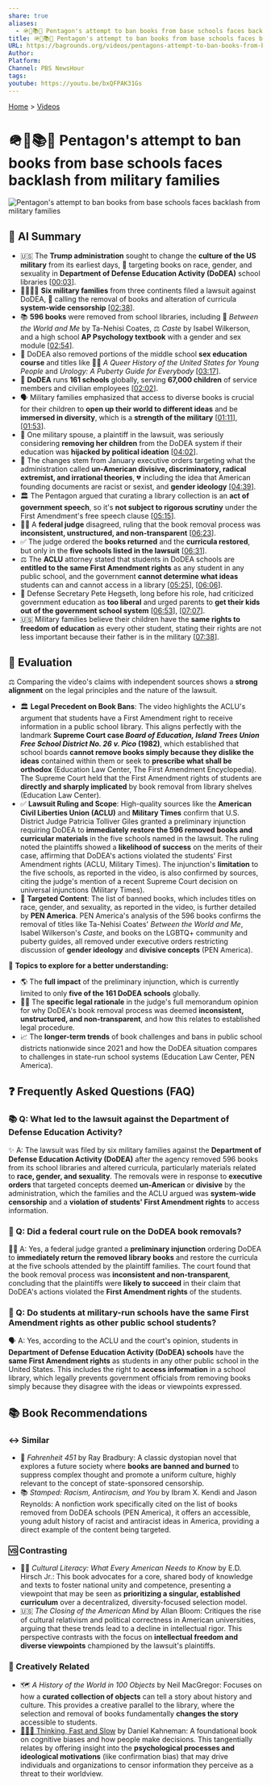 ```yaml
---
share: true
aliases:
  - 🪖🚫📚😠 Pentagon's attempt to ban books from base schools faces backlash from military families
title: 🪖🚫📚😠 Pentagon's attempt to ban books from base schools faces backlash from military families
URL: https://bagrounds.org/videos/pentagons-attempt-to-ban-books-from-base-schools-faces-backlash-from-military-families
Author:
Platform:
Channel: PBS NewsHour
tags:
youtube: https://youtu.be/bxQFPAK31Gs
---
```

[Home](../index.md) > [Videos](./index.md)  
# 🪖🚫📚😠 Pentagon's attempt to ban books from base schools faces backlash from military families  
![Pentagon's attempt to ban books from base schools faces backlash from military families](https://youtu.be/bxQFPAK31Gs)  
  
## 🤖 AI Summary  
  
* 🇺🇸 The **Trump administration** sought to change the **culture of the US military** from its earliest days, 🎯 targeting books on race, gender, and sexuality in **Department of Defense Education Activity (DoDEA)** school libraries \[[00:03](http://www.youtube.com/watch?v=bxQFPAK31Gs&t=3)].  
* 👨‍👩‍👧‍👦 **Six military families** from three continents filed a lawsuit against DoDEA, 📜 calling the removal of books and alteration of curricula **system-wide censorship** \[[02:38](http://www.youtube.com/watch?v=bxQFPAK31Gs&t=158)].  
* 📚 **596 books** were removed from school libraries, including 📖 *Between the World and Me* by Ta-Nehisi Coates, ⚖️ *Caste* by Isabel Wilkerson, and a high school **AP Psychology textbook** with a gender and sex module \[[02:54](http://www.youtube.com/watch?v=bxQFPAK31Gs&t=174)].  
* 🛑 DoDEA also removed portions of the middle school **sex education course** and titles like 🏳️‍🌈 *A Queer History of the United States for Young People* and *Urology: A Puberty Guide for Everybody* \[[03:17](http://www.youtube.com/watch?v=bxQFPAK31Gs&t=197)].  
* 🏫 **DoDEA** runs **161 schools** globally, serving **67,000 children** of service members and civilian employees \[[02:02](http://www.youtube.com/watch?v=bxQFPAK31Gs&t=122)].  
* 🗣️ Military families emphasized that access to diverse books is crucial for their children to **open up their world to different ideas** and be **immersed in diversity**, which is a **strength of the military** \[[01:11](http://www.youtube.com/watch?v=bxQFPAK31Gs&t=71)], \[[01:53](http://www.youtube.com/watch?v=bxQFPAK31Gs&t=113)].  
* 🚨 One military spouse, a plaintiff in the lawsuit, was seriously considering **removing her children** from the DoDEA system if their education was **hijacked by political ideation** \[[04:02](http://www.youtube.com/watch?v=bxQFPAK31Gs&t=242)].  
* 📜 The changes stem from January executive orders targeting what the administration called **un-American divisive, discriminatory, radical extremist, and irrational theories**, 💔 including the idea that American founding documents are racist or sexist, and **gender ideology** \[[04:39](http://www.youtube.com/watch?v=bxQFPAK31Gs&t=279)].  
* 🏛️ The Pentagon argued that curating a library collection is an **act of government speech**, so it's **not subject to rigorous scrutiny** under the First Amendment's free speech clause \[[05:15](http://www.youtube.com/watch?v=bxQFPAK31Gs&t=315)].  
* 🧑‍⚖️ A **federal judge** disagreed, ruling that the book removal process was **inconsistent, unstructured, and non-transparent** \[[06:23](http://www.youtube.com/watch?v=bxQFPAK31Gs&t=383)].  
* ✅ The judge ordered the **books returned** and the **curricula restored**, but only in the **five schools listed in the lawsuit** \[[06:31](http://www.youtube.com/watch?v=bxQFPAK31Gs&t=391)].  
* ⚖️ The **ACLU** attorney stated that students in DoDEA schools are **entitled to the same First Amendment rights** as any student in any public school, and the government **cannot determine what ideas** students can and cannot access in a library \[[05:25](http://www.youtube.com/watch?v=bxQFPAK31Gs&t=325)], \[[06:06](http://www.youtube.com/watch?v=bxQFPAK31Gs&t=366)].  
* 🧭 Defense Secretary Pete Hegseth, long before his role, had criticized government education as **too liberal** and urged parents to **get their kids out of the government school system** \[[06:53](http://www.youtube.com/watch?v=bxQFPAK31Gs&t=413)], \[[07:07](http://www.youtube.com/watch?v=bxQFPAK31Gs&t=427)].  
* 🇺🇸 Military families believe their children have the **same rights to freedom of education** as every other student, stating their rights are not less important because their father is in the military \[[07:38](http://www.youtube.com/watch?v=bxQFPAK31Gs&t=458)].  
  
## 🤔 Evaluation  
  
⚖️ Comparing the video's claims with independent sources shows a **strong alignment** on the legal principles and the nature of the lawsuit.  
  
* 🏛️ **Legal Precedent on Book Bans**: The video highlights the ACLU's argument that students have a First Amendment right to receive information in a public school library. This aligns perfectly with the landmark **Supreme Court case *Board of Education, Island Trees Union Free School District No. 26 v. Pico* (1982)**, which established that school boards **cannot remove books simply because they dislike the ideas** contained within them or seek to **prescribe what shall be orthodox** (Education Law Center, The First Amendment Encyclopedia). The Supreme Court held that the First Amendment rights of students are **directly and sharply implicated** by book removal from library shelves (Education Law Center).  
* ✅ **Lawsuit Ruling and Scope**: High-quality sources like the **American Civil Liberties Union (ACLU)** and **Military Times** confirm that U.S. District Judge Patricia Tolliver Giles granted a preliminary injunction requiring DoDEA to **immediately restore the 596 removed books and curricular materials** in the five schools named in the lawsuit. The ruling noted the plaintiffs showed a **likelihood of success** on the merits of their case, affirming that DoDEA's actions violated the students' First Amendment rights (ACLU, Military Times). The injunction's **limitation** to the five schools, as reported in the video, is also confirmed by sources, citing the judge's mention of a recent Supreme Court decision on universal injunctions (Military Times).  
* 📝 **Targeted Content**: The list of banned books, which includes titles on race, gender, and sexuality, as reported in the video, is further detailed by **PEN America**. PEN America's analysis of the 596 books confirms the removal of titles like Ta-Nehisi Coates' *Between the World and Me*, Isabel Wilkerson's *Caste*, and books on the LGBTQ+ community and puberty guides, all removed under executive orders restricting discussion of **gender ideology** and **divisive concepts** (PEN America).  
  
🔬 **Topics to explore for a better understanding:**  
  
* 🌎 The **full impact** of the preliminary injunction, which is currently limited to only **five of the 161 DoDEA schools** globally.  
* 👨‍⚖️ The **specific legal rationale** in the judge's full memorandum opinion for why DoDEA's book removal process was deemed **inconsistent, unstructured, and non-transparent**, and how this relates to established legal procedure.  
* 📈 The **longer-term trends** of book challenges and bans in public school districts nationwide since 2021 and how the DoDEA situation compares to challenges in state-run school systems (Education Law Center, PEN America).  
  
## ❓ Frequently Asked Questions (FAQ)  
  
### 📚 Q: What led to the lawsuit against the Department of Defense Education Activity?  
✨ A: The lawsuit was filed by six military families against the **Department of Defense Education Activity (DoDEA)** after the agency removed 596 books from its school libraries and altered curricula, particularly materials related to **race, gender, and sexuality**. The removals were in response to **executive orders** that targeted concepts deemed **un-American** or **divisive** by the administration, which the families and the ACLU argued was **system-wide censorship** and a **violation of students' First Amendment rights** to access information.  
  
### 📜 Q: Did a federal court rule on the DoDEA book removals?  
🧑‍⚖️ A: Yes, a federal judge granted a **preliminary injunction** ordering DoDEA to **immediately return the removed library books** and restore the curricula at the five schools attended by the plaintiff families. The court found that the book removal process was **inconsistent and non-transparent**, concluding that the plaintiffs were **likely to succeed** in their claim that DoDEA's actions violated the **First Amendment rights** of the students.  
  
### 🗽 Q: Do students at military-run schools have the same First Amendment rights as other public school students?  
🗣️ A: Yes, according to the ACLU and the court's opinion, students in **Department of Defense Education Activity (DoDEA) schools** have the **same First Amendment rights** as students in any other public school in the United States. This includes the right to **access information** in a school library, which legally prevents government officials from removing books simply because they disagree with the ideas or viewpoints expressed.  
  
## 📚 Book Recommendations  
  
### ↔️ Similar  
  
* 📖 *Fahrenheit 451* by Ray Bradbury: A classic dystopian novel that explores a future society where **books are banned and burned** to suppress complex thought and promote a uniform culture, highly relevant to the concept of state-sponsored censorship.  
* 📚 *Stamped: Racism, Antiracism, and You* by Ibram X. Kendi and Jason Reynolds: A nonfiction work specifically cited on the list of books removed from DoDEA schools (PEN America), it offers an accessible, young adult history of racist and antiracist ideas in America, providing a direct example of the content being targeted.  
  
### 🆚 Contrasting  
  
* 👨‍🏫 *Cultural Literacy: What Every American Needs to Know* by E.D. Hirsch Jr.: This book advocates for a core, shared body of knowledge and texts to foster national unity and competence, presenting a viewpoint that may be seen as **prioritizing a singular, established curriculum** over a decentralized, diversity-focused selection model.  
* 🇺🇸 *The Closing of the American Mind* by Allan Bloom: Critiques the rise of cultural relativism and political correctness in American universities, arguing that these trends lead to a decline in intellectual rigor. This perspective contrasts with the focus on **intellectual freedom and diverse viewpoints** championed by the lawsuit's plaintiffs.  
  
### 🎨 Creatively Related  
  
* 🗺️ *A History of the World in 100 Objects* by Neil MacGregor: Focuses on how a **curated collection of objects** can tell a story about history and culture. This provides a creative parallel to the library, where the selection and removal of books fundamentally **changes the story** accessible to students.  
* [🤔🐇🐢 Thinking, Fast and Slow](../books/thinking-fast-and-slow.md) by Daniel Kahneman: A foundational book on cognitive biases and how people make decisions. This tangentially relates by offering insight into the **psychological processes and ideological motivations** (like confirmation bias) that may drive individuals and organizations to censor information they perceive as a threat to their worldview.